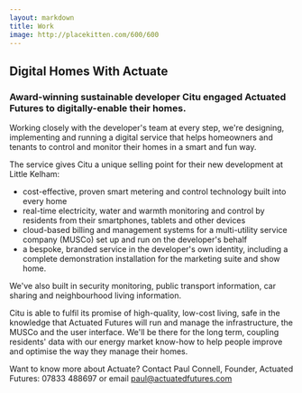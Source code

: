 ```yaml
---
layout: markdown
title: Work
image: http://placekitten.com/600/600
---
```


## Digital Homes With Actuate

### Award-winning sustainable developer Citu engaged Actuated Futures to digitally-enable their homes.

Working closely with the developer's team at every step, we're designing, implementing and running a digital service that helps homeowners and tenants to control and monitor their homes in a smart and fun way.

The service gives Citu a unique selling point for their new development at Little Kelham:

- cost-effective, proven smart metering and control technology built into every home
- real-time electricity, water and warmth monitoring and control by residents from their smartphones, tablets and other devices
- cloud-based billing and management systems for a multi-utility service company (MUSCo) set up and run on the developer's behalf
- a bespoke, branded service in the developer's own identity, including a complete demonstration installation for the marketing suite and show home.

We've also built in security monitoring, public transport information, car sharing and neighbourhood living information.

Citu is able to fulfil its promise of high-quality, low-cost living, safe in the knowledge that Actuated Futures will run and manage the infrastructure, the MUSCo and the user interface. We'll be there for the long term, coupling residents' data with our energy market know-how to help people improve and optimise the way they manage their homes.

Want to know more about Actuate? Contact Paul Connell, Founder, Actuated Futures: 07833 488697 or email paul@actuatedfutures.com